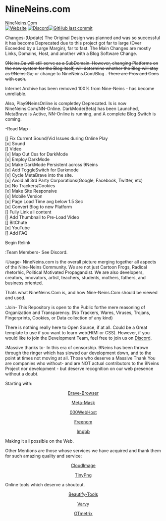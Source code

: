 # NineNeins.com


NineNeins.Com </br>
<a href="https://www.NineNeins.com" target="_Website"><img alt="Website" src="https://img.shields.io/website?style=for-the-badge&url=https%3A%2F%2Fwww.NineNeins.com"></a> <a href="https://discord.gg/cPbTHDK" target="_Discord"><img alt="Discord" src="https://img.shields.io/discord/624890732330876938?style=for-the-badge"></a><a href="https://www.NineNeins.com" target="_Website"><img alt="GitHub last commit" src="https://img.shields.io/github/last-commit/9NeinsG/NineNeins.com?style=for-the-badge"></a></br>


Changes-(Update)
The Original Design was planned and was so successful it has become Deprecated due to this project got far to large (Over Exceeded by a Large Margin), far to fast. 
The Main Changes are mostly Links, Domains, Host, and another with a Blog Software Change.

<del>9Neins.Ga will still serve as a SubDomain. However, changing Platforms on the new system for the Blog itself, will determine whether the Blog will stay as 9Neins.Ga,</del> or change to NineNeins.Com/Blog . <del>There are Pros and Cons with each.</del>

Internet Archive has been removed 100% from Nine-Neins - has become unreliable. 

Also, Play9NeinsOnline is completley Deprecated. Is is now NineNeins.Com/NN-Online. 
DarkMode(Beta) has been Launched, MetaBrave is Active, NN-Online is running, and A complete Blog Switch is coming.

-Road Map -

[] Fix Current Sound/Vid Issues during Online Play </br>
  [x] Sound </br>
  [] Video </br>
[x] Map Out Css for DarkMode </br>
[x] Employ DarkMode </br>
[x] Make DarkMode Persistent across 9Neins </br>
[x] Add ToggleSwitch for Darkmode </br>
[x] Cycle MetaBrave into the site. </br>
[x] Avoid all 3rd Party Corporations(Google, Facebook, Twitter, etc) </br>
[x] No Trackers/Cookies </br> 
[x] Make Site Responsive </br>
[x] Mobile Version </br>
[x] Page Load Time avg below 1.5 Sec </br>
[x] Convert Blog to new Platform </br>
[] Fully Link all content </br>
[] Add Thumbnail to Pre-Load Video </br>
  [] BitChute </br>
  [x] YouTube </br>
[] Add FAQ

Begin Relink

:Team Members-
See Discord.

:Usage- 
NineNeins.com is the overall picture merging together all aspects of the Nine-Neins Community. We are not just Cartoon Frogs, Radical rhetorhic, Political Motivated Propagandist. We are also developers, creators, innovators, artist, teachers, students, mothers, fathers, and business oriented. 

Thats what NineNeins.Com is, and how Nine-Neins.Com should be viewed and used. 


:Join-
This Repository is open to the Public forthe mere reasoning of Organization and Transparency. 
(No Trackers, Wares, Viruses, Trojans, Fingerprints, Cookies, or Data collection of any kind) 

There is nothing really here to Open Source, if at all. Could be a Great template to use if you want to learn web(HtMl or CSS). 
However, if you would like to join the Development Team, feel free to join us on <a href="https://www.9neins.ga/p/join-neins-mobile-discord.html">Discord</a>. 

:Massive thanks to- 
In this era of censorship. 9Neins has been thrown through the ringer which has slowed our development down, and to the point at times not moving at all. Those who deserve a Massive Thank You are companies who without- and are NOT actual contributors to the 9Neins Project nor development - but deserve recognition on our web presence without a doubt. 

Starting with:
<center>
  
  <a href="https://brave.com/nin359" target="_blank">Brave-Browser</a>
  
  <a href="https://metamask.io/" target="_blank">Meta-Mask</a>
  
  <a href="https://www.000webhost.com/1186696.html" target="_blank">000WebHost</a>
  
  <a href="https://my.freenom.com/" target="_blank">Freenom</a>
  
  <a href="https://imgbb.com/" target="_blank">Imgbb</a>
  
</center>

Making it all possible on the Web.

Other Mentions are those whose services we have acquired and thank them for such amazing quality and service:
<center>
  
  <a href="https://www.cloudimage.io/en/home?ref=greyingerror" target="_blank">CloudImage</a>
  
  <a href="https://tinypng.com/third-party" target="_blank">TinyPng</a>
  
</center>

Online tools which deserve a shoutout. 
<center>
  
  <a href="https://brave.com/nin359" target="_blank">Beautify-Tools</a>
  
  <a href="https://brave.com/nin359" target="_blank">Varvy</a>
  
  <a href="https://brave.com/nin359" target="_blank">GTmetrix</a>
  
</center>
